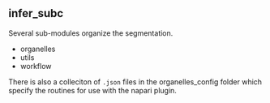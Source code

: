 #

## infer_subc

Several sub-modules organize the segmentation.

- organelles
- utils
- workflow

There is also a colleciton of `.json` files in the organelles_config folder which specify the routines for use with the napari plugin.
